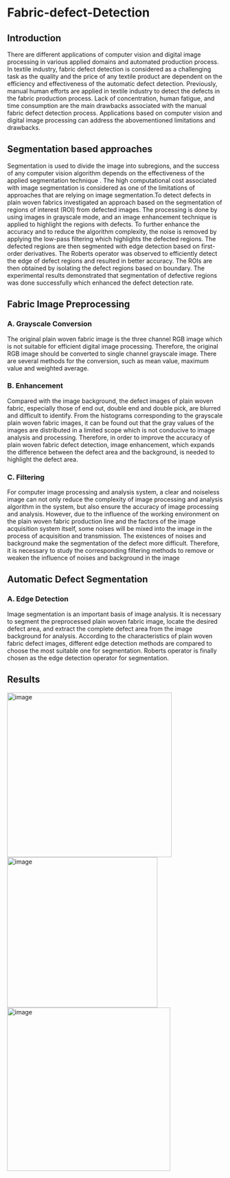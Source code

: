 # Fabric-defect-Detection
## Introduction
There are different applications of computer vision and digital image processing in various applied domains and automated production process. In textile industry, fabric defect detection is considered as a challenging task as the quality and the price of any textile product are dependent on the efficiency and effectiveness of the automatic defect detection. Previously, manual human efforts are applied in textile industry to detect the defects in the fabric production process. Lack of concentration, human fatigue, and time consumption are the main drawbacks associated with the manual fabric defect detection process. Applications based on computer vision and digital image processing can address the abovementioned limitations and drawbacks.
## Segmentation based approaches
Segmentation is used to divide the image into subregions, and the success of any computer vision algorithm depends on the effectiveness of the applied segmentation technique . The high computational cost associated with image segmentation is considered as one of the limitations of approaches that are relying on image segmentation.To detect defects in plain woven fabrics investigated an approach based on the segmentation of regions of interest (ROI) from defected images. The processing is done by using images in grayscale mode, and an image enhancement technique is applied to highlight the regions with defects. To further enhance the accuracy and to reduce the algorithm complexity, the noise is removed by applying the low-pass filtering which highlights the defected regions. The defected regions are then segmented with edge detection based on first-order derivatives. The Roberts operator was observed to efficiently detect the edge of defect regions and resulted in better accuracy. The ROIs are then obtained by isolating the defect regions based on boundary. The experimental results demonstrated that segmentation of defective regions was done successfully which enhanced the defect detection rate.
## Fabric Image Preprocessing
### A. Grayscale Conversion
The original plain woven fabric image is the three channel RGB image which is not suitable for efficient digital image processing. Therefore, the original RGB image should be converted to single channel grayscale image. There are several methods for the conversion, such as mean value, maximum value and weighted average. 
### B. Enhancement
Compared with the image background, the defect images of plain woven fabric, especially those of end out, double end and double pick, are blurred and difficult to identify. From the histograms corresponding to the grayscale plain woven fabric images, it can be found out that the gray values of the images are distributed in a limited scope which is not conducive to image analysis and processing. Therefore, in order to improve the accuracy of plain woven fabric defect detection, image enhancement, which expands the difference between the defect area and the background, is needed to highlight the defect area.
### C. Filtering
For computer image processing and analysis system, a clear and noiseless image can not only reduce the complexity of image processing and analysis algorithm in the system, but also ensure the accuracy of image processing and analysis. However, due to the influence of the working environment on the plain woven fabric production line and the factors of the image acquisition system itself, some noises will be mixed into the image in the process of acquisition and transmission. The existences of noises and background make the segmentation of the defect more difficult. Therefore, it is necessary to study the corresponding filtering methods to remove or weaken the influence of noises and background in the image 
## Automatic Defect Segmentation
### A. Edge Detection
Image segmentation is an important basis of image analysis. It is necessary to segment the preprocessed plain woven fabric image, locate the desired defect area, and extract the complete defect area from the image background for analysis. According to the characteristics of plain woven fabric defect images, different edge detection methods are compared to choose the most suitable one for segmentation. Roberts operator is finally chosen as the edge detection operator for segmentation.
## Results
<img width="383" alt="image" src="https://github.com/Karthikeya201202/Fabric-defect-Detection/assets/92677934/28ecb1b3-f0a0-4d8c-b481-7afbcf27477c">
<img width="350" alt="image" src="https://github.com/Karthikeya201202/Fabric-defect-Detection/assets/92677934/50f1e364-a862-4001-8576-873cb4ea43d9">
<img width="380" alt="image" src="https://github.com/Karthikeya201202/Fabric-defect-Detection/assets/92677934/d86f93d6-eb66-4b74-9aa3-53f32906a85d">



